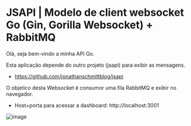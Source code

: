 # JSAPI | Modelo de client websocket Go (Gin, Gorilla Websocket) + RabbitMQ

Olá, seja bem-vindo a minha API Go.

Esta aplicação depende do outro projeto (jsapi) para exibir as mensagens.
- https://github.com/jonathanschmittblog/jsapi

O objetico desta Websocket é consumor uma fila RabbitMQ e exibir no navegador.

- Host+porta para acessar a dashboard: http://localhost:3001

![image](https://user-images.githubusercontent.com/33349637/154861228-6bdba420-ef53-4c74-b02a-5fd9b7ceed31.png)
